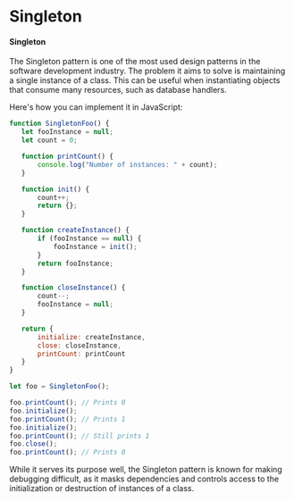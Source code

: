 # Singleton

#### Singleton

The Singleton pattern is one of the most used design patterns in the software development industry. The problem it aims to solve is maintaining a single instance of a class. This can be useful when instantiating objects that consume many resources, such as database handlers.

Here's how you can implement it in JavaScript:

```javascript
function SingletonFoo() { 
   let fooInstance = null; 
   let count = 0; 

   function printCount() { 
       console.log("Number of instances: " + count); 
   } 

   function init() { 
       count++; 
       return {}; 
   } 

   function createInstance() { 
       if (fooInstance == null) { 
           fooInstance = init(); 
       } 
       return fooInstance; 
   } 

   function closeInstance() { 
       count--; 
       fooInstance = null; 
   } 

   return { 
       initialize: createInstance, 
       close: closeInstance, 
       printCount: printCount 
   } 
} 

let foo = SingletonFoo(); 

foo.printCount(); // Prints 0 
foo.initialize(); 
foo.printCount(); // Prints 1 
foo.initialize(); 
foo.printCount(); // Still prints 1 
foo.close(); 
foo.printCount(); // Prints 0
```

While it serves its purpose well, the Singleton pattern is known for making debugging difficult, as it masks dependencies and controls access to the initialization or destruction of instances of a class.
